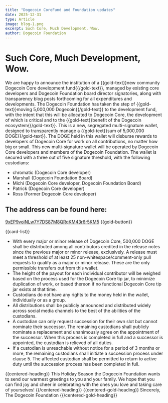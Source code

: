 ```yaml
---
title: "Dogecoin CoreFund and Foundation updates"
date: 2025-12-31
type: Article
image: blog-1.png
excerpt: Such Core, Much Development, Wow.
author: Dogecoin Foundation
---
```


# Such Core, Much Development, Wow.

We are happy to announce the institution of a {{gold-text}}new community Dogecoin Core development fund{{/gold-text}}, managed by existing core developers and Dogecoin Foundation board director signatories, along with transparency blog posts forthcoming for all expenditures and developments. The Dogecoin Foundation has taken the step of {{gold-text}}moving 5,000,000 Dogecoin{{/gold-text}} to the development fund, with the intent that this will be allocated to Dogecoin Core, the development of which is critical and to the {{gold-text}}benefit of the Dogecoin ecosystem{{/gold-text}}.
This is a new, segregated multi-signature wallet, designed to transparently manage a {{gold-text}}sum of 5,000,000 DOGE{{/gold-text}}. The DOGE held in this wallet will disburse rewards to developers of Dogecoin Core for work on all contributions, no matter how big or small. This new multi-signature wallet will be operated by Dogecoin Core developers and members of the Dogecoin Foundation. The wallet is secured with a three out of five signature threshold, with the following custodians:

- chromatic (Dogecoin Core developer)
- Marshall (Dogecoin Foundation Board)
- Michi (Dogecoin Core developer, Dogecoin Foundation Board)
- Patrick (Dogecoin Core developer)
- Ross (Former Dogecoin Core developer)

## The address can be found here:

[9xEP9voiNLw7Y7DS87M8QRqKM43r6r5KM5](https://foundation.dogecoin.com) {{gold-button}}

{{card-list}}
  - With every major or minor release of Dogecoin Core, 500,000 DOGE shall be distributed among all contributors credited in the release notes since the previous major or minor release, exclusively. A release must meet a threshold of at least 25 non-whitespace/comment-only pull requests to qualify as a major or minor release. These are the only permissible transfers out from this wallet.
  - The height of the payout for each individual contributor will be weighed based on the process used for the Dogecoin Core tip jar, to minimize duplication of work, or based thereon if no functional Dogecoin Core tip jar exists at that time.
  - Custodians do not have any rights to the money held in the wallet, individually or as a group.
  - All distributions shall be publicly announced and distributed widely across social media channels to the best of the abilities of the custodians.
  - A custodian can only request succession for their own slot but cannot nominate their successor. The remaining custodians shall publicly nominate a replacement and unanimously agree on the appointment of the successor. When this process is completed in full and a successor is appointed, the custodian is relieved of all duties.
  - If a custodian is unreachable without notice for a period of 3 months or more, the remaining custodians shall initiate a succession process under clause 5. The affected custodian shall be permitted to return to active duty until the succession process has been completed in full.



{{centered-heading}}
This Holiday Season the Dogecoin Foundation wants to send our warmest greetings to you and your family. We hope that you can find joy and cheer in celebrating with the ones you love and taking care of yourselves!
{{/centered-heading}}
{{centered-gold-heading}}
Sincerely, The Dogecoin Foundation
{{/centered-gold-heading}}


